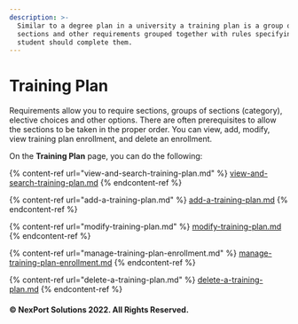 ```yaml
---
description: >-
  Similar to a degree plan in a university a training plan is a group of
  sections and other requirements grouped together with rules specifying how a
  student should complete them.
---
```


# Training Plan

Requirements allow you to require sections, groups of sections (category), elective choices and other options. There are often prerequisites to allow the sections to be taken in the proper order. You can view, add, modify, view training plan enrollment, and delete an enrollment.

On the **Training Plan** page, you can do the following:

{% content-ref url="view-and-search-training-plan.md" %}
[view-and-search-training-plan.md](view-and-search-training-plan.md)
{% endcontent-ref %}

{% content-ref url="add-a-training-plan.md" %}
[add-a-training-plan.md](add-a-training-plan.md)
{% endcontent-ref %}

{% content-ref url="modify-training-plan.md" %}
[modify-training-plan.md](modify-training-plan.md)
{% endcontent-ref %}

{% content-ref url="manage-training-plan-enrollment.md" %}
[manage-training-plan-enrollment.md](manage-training-plan-enrollment.md)
{% endcontent-ref %}

{% content-ref url="delete-a-training-plan.md" %}
[delete-a-training-plan.md](delete-a-training-plan.md)
{% endcontent-ref %}

#### © NexPort Solutions 2022. All Rights Reserved.
